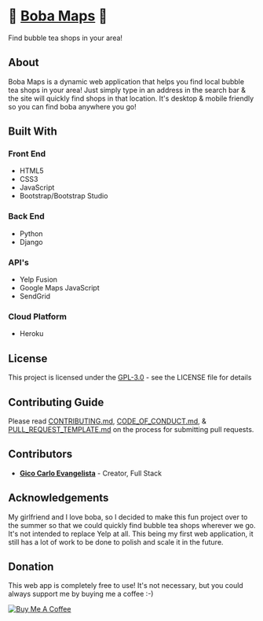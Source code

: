 # 🍵 [Boba Maps](https://www.bobamaps.xyz) 🥛
Find bubble tea shops in your area!

## About
Boba Maps is a dynamic web application that helps you find local bubble tea shops in your area! Just simply type in an address in the search bar & the site will quickly find shops in that location. It's desktop & mobile friendly so you can find boba anywhere you go!

## Built With

### Front End
- HTML5
- CSS3 
- JavaScript
- Bootstrap/Bootstrap Studio

### Back End
- Python
- Django

### API's
- Yelp Fusion
- Google Maps JavaScript 
- SendGrid

### Cloud Platform
- Heroku

## License
This project is licensed under the [GPL-3.0](LICENSE) - see the LICENSE file for details

## Contributing Guide
Please read [CONTRIBUTING.md](CONTRIBUTING.md), [CODE_OF_CONDUCT.md](CODE_OF_CONDUCT.md), & [PULL_REQUEST_TEMPLATE.md](PULL_REQUEST_TEMPLATE.md) on the process for submitting pull requests.

## Contributors 
- [**Gico Carlo Evangelista**](https://github.com/RiceAbove) - Creator, Full Stack 

## Acknowledgements
My girlfriend and I love boba, so I decided to make this fun project over to the summer so that we could quickly find bubble tea shops wherever we go. It's not intended to replace Yelp at all. This being my first web application, it still has a lot of work to be done to polish and scale it in the future. 

## Donation
This web app is completely free to use! It's not necessary, but you could always support me by buying me a coffee :-)

<a href="https://www.buymeacoffee.com/gico" target="_blank"><img src="https://www.buymeacoffee.com/assets/img/custom_images/orange_img.png" alt="Buy Me A Coffee" style="height: auto !important;width: auto !important;" ></a>

